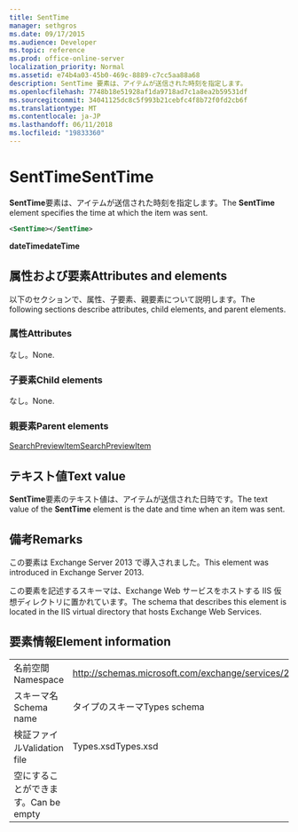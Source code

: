 ```yaml
---
title: SentTime
manager: sethgros
ms.date: 09/17/2015
ms.audience: Developer
ms.topic: reference
ms.prod: office-online-server
localization_priority: Normal
ms.assetid: e74b4a03-45b0-469c-8889-c7cc5aa88a68
description: SentTime 要素は、アイテムが送信された時刻を指定します。
ms.openlocfilehash: 7748b18e51928af1da9718ad7c1a8ea2b59531df
ms.sourcegitcommit: 34041125dc8c5f993b21cebfc4f8b72f0fd2cb6f
ms.translationtype: MT
ms.contentlocale: ja-JP
ms.lasthandoff: 06/11/2018
ms.locfileid: "19833360"
---
```

# <a name="senttime"></a><span data-ttu-id="454c3-103">SentTime</span><span class="sxs-lookup"><span data-stu-id="454c3-103">SentTime</span></span>

<span data-ttu-id="454c3-104">**SentTime**要素は、アイテムが送信された時刻を指定します。</span><span class="sxs-lookup"><span data-stu-id="454c3-104">The **SentTime** element specifies the time at which the item was sent.</span></span> 
  
```XML
<SentTime></SentTime>
```

 <span data-ttu-id="454c3-105">**dateTime**</span><span class="sxs-lookup"><span data-stu-id="454c3-105">**dateTime**</span></span>
## <a name="attributes-and-elements"></a><span data-ttu-id="454c3-106">属性および要素</span><span class="sxs-lookup"><span data-stu-id="454c3-106">Attributes and elements</span></span>

<span data-ttu-id="454c3-107">以下のセクションで、属性、子要素、親要素について説明します。</span><span class="sxs-lookup"><span data-stu-id="454c3-107">The following sections describe attributes, child elements, and parent elements.</span></span>
  
### <a name="attributes"></a><span data-ttu-id="454c3-108">属性</span><span class="sxs-lookup"><span data-stu-id="454c3-108">Attributes</span></span>

<span data-ttu-id="454c3-109">なし。</span><span class="sxs-lookup"><span data-stu-id="454c3-109">None.</span></span>
  
### <a name="child-elements"></a><span data-ttu-id="454c3-110">子要素</span><span class="sxs-lookup"><span data-stu-id="454c3-110">Child elements</span></span>

<span data-ttu-id="454c3-111">なし。</span><span class="sxs-lookup"><span data-stu-id="454c3-111">None.</span></span>
  
### <a name="parent-elements"></a><span data-ttu-id="454c3-112">親要素</span><span class="sxs-lookup"><span data-stu-id="454c3-112">Parent elements</span></span>

[<span data-ttu-id="454c3-113">SearchPreviewItem</span><span class="sxs-lookup"><span data-stu-id="454c3-113">SearchPreviewItem</span></span>](searchpreviewitem.md)
  
## <a name="text-value"></a><span data-ttu-id="454c3-114">テキスト値</span><span class="sxs-lookup"><span data-stu-id="454c3-114">Text value</span></span>

<span data-ttu-id="454c3-115">**SentTime**要素のテキスト値は、アイテムが送信された日時です。</span><span class="sxs-lookup"><span data-stu-id="454c3-115">The text value of the **SentTime** element is the date and time when an item was sent.</span></span> 
  
## <a name="remarks"></a><span data-ttu-id="454c3-116">備考</span><span class="sxs-lookup"><span data-stu-id="454c3-116">Remarks</span></span>

<span data-ttu-id="454c3-117">この要素は Exchange Server 2013 で導入されました。</span><span class="sxs-lookup"><span data-stu-id="454c3-117">This element was introduced in Exchange Server 2013.</span></span>
  
<span data-ttu-id="454c3-118">この要素を記述するスキーマは、Exchange Web サービスをホストする IIS 仮想ディレクトリに置かれています。</span><span class="sxs-lookup"><span data-stu-id="454c3-118">The schema that describes this element is located in the IIS virtual directory that hosts Exchange Web Services.</span></span>
  
## <a name="element-information"></a><span data-ttu-id="454c3-119">要素情報</span><span class="sxs-lookup"><span data-stu-id="454c3-119">Element information</span></span>

|||
|:-----|:-----|
|<span data-ttu-id="454c3-120">名前空間</span><span class="sxs-lookup"><span data-stu-id="454c3-120">Namespace</span></span>  <br/> |http://schemas.microsoft.com/exchange/services/2006/types  <br/> |
|<span data-ttu-id="454c3-121">スキーマ名</span><span class="sxs-lookup"><span data-stu-id="454c3-121">Schema name</span></span>  <br/> |<span data-ttu-id="454c3-122">タイプのスキーマ</span><span class="sxs-lookup"><span data-stu-id="454c3-122">Types schema</span></span>  <br/> |
|<span data-ttu-id="454c3-123">検証ファイル</span><span class="sxs-lookup"><span data-stu-id="454c3-123">Validation file</span></span>  <br/> |<span data-ttu-id="454c3-124">Types.xsd</span><span class="sxs-lookup"><span data-stu-id="454c3-124">Types.xsd</span></span>  <br/> |
|<span data-ttu-id="454c3-125">空にすることができます。</span><span class="sxs-lookup"><span data-stu-id="454c3-125">Can be empty</span></span>  <br/> ||
   

